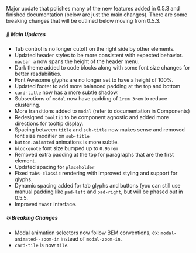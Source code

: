 Major update that polishes many of the new features added in 0.5.3 and finished documentation (below are just the main changes). There are some breaking changes that will be outlined below moving from 0.5.3.

##### 🎉 Main Updates
* Tab control is no longer cutoff on the right side by other elements.
* Updated header styles to be more consistent with expected behavior. `navbar a` now spans the height of the header menu.
* Dark theme added to code blocks along with some font size changes for better readabilities.
* Font Awesome glyphs are no longer set to have a height of 100%.
* Updated footer to add more balanced padding at the top and bottom
* `card-title` now has a more subtle shadow.
* Subsections of `modal` now have padding of `1rem 3rem` to reduce clustering.
* More transitions added to `modal` (refer to documentation in Components)
* Redesigned `tooltip` to be component agnostic and added more directions for tooltip display.
* Spacing between `title` and `sub-title` now makes sense and removed font size modifier on `sub-title`
* `button.animated` animations is more subtle.
* `blockquote` font size bumped up to `0.95rem`
* Removed extra padding at the top for paragraphs that are the first element.
* Updated spacing for `placeholder`
* Fixed `tabs-classic` rendering with improved styling and support for glyphs.
* Dynamic spacing added for tab glyphs and buttons (you can still use manual padding like `pad-left` and `pad-right`, but will be phased out in 0.5.5.
* Improved `toast` interface.

##### 💥 Breaking Changes
* Modal animation selectors now follow BEM conventions, ex: `modal-animated--zoom-in` instead of `modal-zoom-in`.
* `card-tile` is now `tile`.
